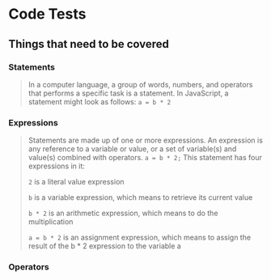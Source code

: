 # Code Tests

## Things that need to be covered

### Statements
> In a computer language, a group of words, numbers, and operators that performs a specific task is a statement. In JavaScript, a statement might look as follows:
`a = b * 2`

### Expressions
>Statements are made up of one or more expressions. An expression is any reference to a variable or value, or a set of variable(s) and value(s) combined with operators.
>`a = b * 2;`
>This statement has four expressions in it:
>
>`2` is a literal value expression
>
>`b` is a variable expression, which means to retrieve its current value
>
>`b * 2` is an arithmetic expression, which means to do the multiplication
>
>`a = b * 2` is an assignment expression, which means to assign the result of the b * 2 expression to the variable a 

### Operators

>
